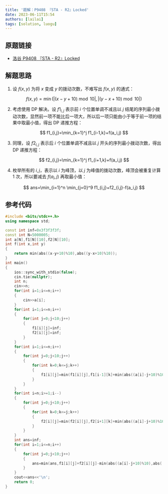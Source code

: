 ```yaml
---
title: '题解：P9408 『STA - R2』Locked'
date: 2023-06-11T15:54
authors: [lailai]
tags: [solution, luogu]
---
```


## 原题链接

- [洛谷 P9408 『STA - R2』Locked](https://www.luogu.com.cn/problem/P9408)

<!-- truncate -->

## 解题思路

1. 设 $f(x,y)$ 为将 $x$ 变成 $y$ 的拨动次数，不难写出 $f(x,y)$ 的通式：

$$
f(x,y)=\min(\lvert(x-y+10)\bmod 10\rvert,\lvert(y-x+10)\bmod 10\rvert)
$$

2. 考虑使用 DP 解决。设 $f1_{i,j}$ 表示前 $i$ 个位置单调不减且以 $j$ 结尾的序列最小拨动次数，显然前一项不能比后一项大，所以后一项只能由小于等于前一项的结果中取最小值，得出 DP 递推方程：

$$
f1_{i,j}=\min_{k=1}^j f1_{i-1,k}+f(a_i,j)
$$

3. 同理，设 $f2_{i,j}$ 表示后 $i$ 个位置单调不减且以 $j$ 开头的序列最小拨动次数，得出 DP 递推方程：

$$
f2_{i,j}=\min_{k=1}^j f1_{i+1,k}+f(a_i,j)
$$

4. 枚举所有的 $i,j$，表示以 $i$ 为峰顶，以 $j$ 为峰值的拨动次数，峰顶会被重复计算 $1$ 次，所以要减去 $f(a_i,j)$ 再取最小值：

$$
ans=\min_{i=1}^n \min_{j=0}^9 f1_{i,j}+f2_{i,j}-f(a_i,j)
$$

## 参考代码

```cpp
#include <bits/stdc++.h>
using namespace std;

const int inf=0x3f3f3f3f;
const int N=5000005;
int a[N],f1[N][10],f2[N][10];
int f(int x,int y)
{
	return min(abs((x-y+10)%10),abs((y-x+10)%10));
}
int main()
{
	ios::sync_with_stdio(false);
	cin.tie(nullptr);
	int n;
	cin>>n;
	for(int i=1;i<=n;i++)
	{
		cin>>a[i];
	}
	for(int i=1;i<=n;i++)
	{
		for(int j=0;j<10;j++)
		{
			f1[i][j]=inf;
			f2[i][j]=inf;
		}
	}
	for(int i=1;i<=n;i++)
	{
		for(int j=0;j<10;j++)
		{
			for(int k=0;k<=j;k++)
			{
				f1[i][j]=min(f1[i][j],f1[i-1][k]+min(abs((a[i]-j+10)%10),abs((j-a[i]+10)%10)));
			}
		}
	}
	for(int i=n;i>=1;i--)
	{
		for(int j=0;j<10;j++)
		{
			for(int k=0;k<=j;k++)
			{
				f2[i][j]=min(f2[i][j],f2[i+1][k]+min(abs((a[i]-j+10)%10),abs((j-a[i]+10)%10)));
			}
		}
	}
	int ans=inf;
	for(int i=1;i<=n;i++)
	{
		for(int j=0;j<10;j++)
		{
			ans=min(ans,f1[i][j]+f2[i][j]-min(abs((a[i]-j+10)%10),abs((j-a[i]+10)%10)));
		}
	}
	cout<<ans<<'\n';
	return 0;
}
```
